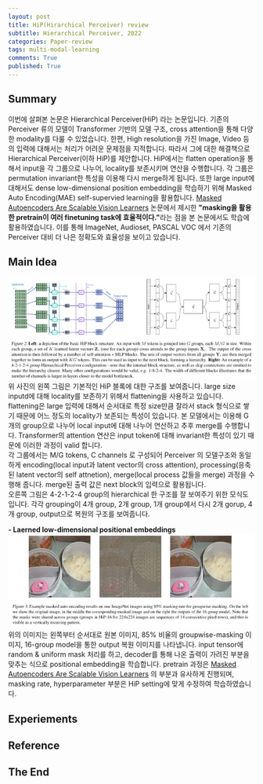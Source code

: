 ```yaml
---
layout: post
title: HiP(Hirarchical Perceiver) review
subtitle: Hierarchical Perceiver, 2022
categories: Paper-review
tags: multi-modal-learning
comments: True
published: True
---
```

## Summary 
이번에 살펴본 논문은 Hierarchical Perceiver(HiP) 라는 논문입니다. 기존의 Perceiver 류의 모델이 Transformer 기반의 모델 구조, cross attention을 통해 다양한 modality를 다룰 수 있었습니다. 한편, High resolution을 가진 Image, Video 등의 입력에 대해서는 처리가 어려운 문제점을 지적합니다. 따라서 그에 대한 해결책으로 Hierarchical Perceiver(이하 HiP)를 제안합니다. HiP에서는 flatten operation을 통해서 input을 각 그룹으로 나누어, locality를 보존시키며 연산을 수행합니다. 각 그룹은 permutation invariant한 특성을 이용해 다시 merge하게 됩니다. 또한 large input에 대해서도 dense low-dimensional position embedding을 학습하기 위해 Masked Auto Encoding(MAE) self-supervied learning을 활용합니다. <a href = "https://arxiv.org/pdf/2111.06377.pdf">Masked Autoencoders Are Scalable Vision Learners</a> 논문에서 제시한 <b>"masking을 활용한 pretrain이 여러 finetuning task에 효율적이다."</b>라는 점을 본 논문에서도 학습에 활용하였습니다. 이를 통해 ImageNet, Audioset, PASCAL VOC 에서 기존의 Perceiver 대비 더 나은 정확도와 효율성을 보이고 있습니다.
## Main Idea
![fig](/assets/images/hirarchical-perceiver/fig2.jpg)
<br>
위 사진의 왼쪽 그림은 기본적인 HiP 블록에 대한 구조를 보여줍니다. large size inputd에 대해 locality를 보존하기 위해서 flattening을 사용하고 있습니다. flattening은 large 입력에 대해서 순서대로 특정 size만큼 잘라서 stack 형식으로 쌓기 때문에 어느 정도의 locality가 보존되는 특성이 있습니다. 본 모델에서는 이용해 G 개의 group으로 나누어 local input에 대해 나누어 연산하고 추후 merge를 수행합니다. Transformer의 attention 연산은 input token에 대해 invariant한 특성이 있기 때문에 이러한 과정이 valid 합니다.
<br>
각 그룹에서는 M/G tokens, C channels 로 구성되어 Perceiver 의 모델구조와 동일하게 encoding(local input과 latent vector의 cross attention), processing(응축된 latent vector의 self attnetion), merge(local process 값들을 merge) 과정을 수행해 줍니다. merge된 출력 값은 next block의 입력으로 활용됩니다.
<br>
오른쪽 그림은 4-2-1-2-4 group의 hierarchical 한 구조를 잘 보여주기 위한 모식도입니다. 각각 grouping이 4개 group, 2개 group, 1개 group에서 다시 2개 gorup, 4개 group, output으로 복원의 구조를 보여줍니다.
<br>

<b>- Laerned low-dimensional positional embeddings</b>
![fig](/assets/images/hirarchical-perceiver/fig3.jpg)
<br>
위의 이미지는 왼쪽부터 순서대로 원본 이미지, 85% 비율의 groupwise-masking 이미지, 16-group model을 통한 output 복원 이미지를 나타냅니다. input tensor에 random & uniform mask 처리를 하고, decoder를 통해 나온 출력이 가려진 부분을 맞추는 식으로 positional embedding을 학습합니다. pretrain 과정은 <a href = "https://arxiv.org/pdf/2111.06377.pdf">Masked Autoencoders Are Scalable Vision Learners</a> 의 부분과 유사하게 진행되며, masking rate, hyperparameter 부분은 HiP setting에 맞게 수정하여 학습하였습니다.

## Experiements 


## Reference

## The End 






<!-- ![fig](/assets/images/hirarchical-perceiver/table1.jpg)
<br>

![fig](/assets/images/hirarchical-perceiver/table2.jpg)
<br>

![fig](/assets/images/hirarchical-perceiver/fig4.jpg)
<br> -->
